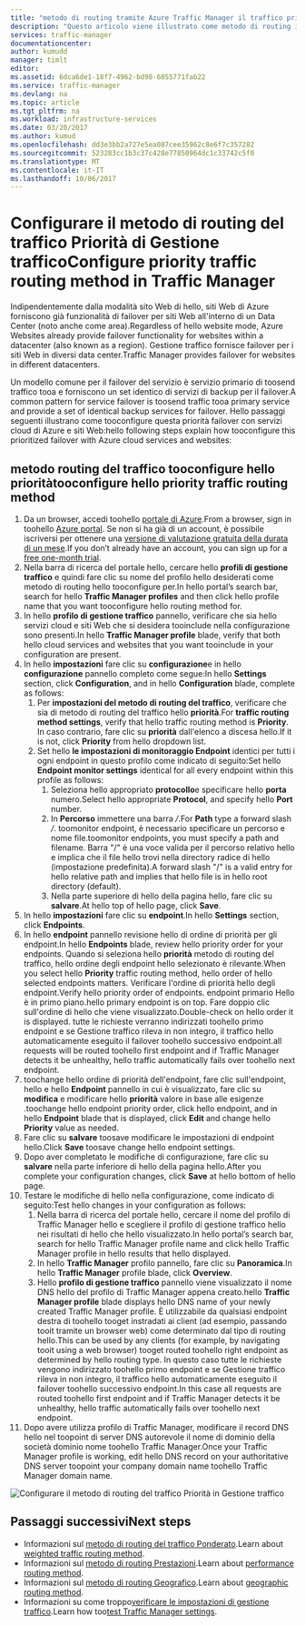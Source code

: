 ```yaml
---
title: "metodo di routing tramite Azure Traffic Manager il traffico priorità aaaConfigure | Documenti Microsoft"
description: "Questo articolo viene illustrato come metodo di routing in Traffic Manager il traffico priorità hello tooconfigure"
services: traffic-manager
documentationcenter: 
author: kumudd
manager: timlt
editor: 
ms.assetid: 6dca6de1-18f7-4962-bd98-6055771fab22
ms.service: traffic-manager
ms.devlang: na
ms.topic: article
ms.tgt_pltfrm: na
ms.workload: infrastructure-services
ms.date: 03/20/2017
ms.author: kumud
ms.openlocfilehash: dd3e3bb2a727e5ea087cee35962c8e6f7c357282
ms.sourcegitcommit: 523283cc1b3c37c428e77850964dc1c33742c5f0
ms.translationtype: MT
ms.contentlocale: it-IT
ms.lasthandoff: 10/06/2017
---
```

# <a name="configure-priority-traffic-routing-method-in-traffic-manager"></a><span data-ttu-id="ebe43-103">Configurare il metodo di routing del traffico Priorità di Gestione traffico</span><span class="sxs-lookup"><span data-stu-id="ebe43-103">Configure priority traffic routing method in Traffic Manager</span></span>

<span data-ttu-id="ebe43-104">Indipendentemente dalla modalità sito Web di hello, siti Web di Azure forniscono già funzionalità di failover per siti Web all'interno di un Data Center (noto anche come area).</span><span class="sxs-lookup"><span data-stu-id="ebe43-104">Regardless of hello website mode, Azure Websites already provide failover functionality for websites within a datacenter (also known as a region).</span></span> <span data-ttu-id="ebe43-105">Gestione traffico fornisce failover per i siti Web in diversi data center.</span><span class="sxs-lookup"><span data-stu-id="ebe43-105">Traffic Manager provides failover for websites in different datacenters.</span></span>

<span data-ttu-id="ebe43-106">Un modello comune per il failover del servizio è servizio primario di toosend traffico tooa e forniscono un set identico di servizi di backup per il failover.</span><span class="sxs-lookup"><span data-stu-id="ebe43-106">A common pattern for service failover is toosend traffic tooa primary service and provide a set of identical backup services for failover.</span></span> <span data-ttu-id="ebe43-107">Hello passaggi seguenti illustrano come tooconfigure questa priorità failover con servizi cloud di Azure e siti Web:</span><span class="sxs-lookup"><span data-stu-id="ebe43-107">hello following steps explain how tooconfigure this prioritized failover with Azure cloud services and websites:</span></span>

## <a name="tooconfigure-hello-priority-traffic-routing-method"></a><span data-ttu-id="ebe43-108">metodo routing del traffico tooconfigure hello priorità</span><span class="sxs-lookup"><span data-stu-id="ebe43-108">tooconfigure hello priority traffic routing method</span></span>

1. <span data-ttu-id="ebe43-109">Da un browser, accedi toohello [portale di Azure](http://portal.azure.com).</span><span class="sxs-lookup"><span data-stu-id="ebe43-109">From a browser, sign in toohello [Azure portal](http://portal.azure.com).</span></span> <span data-ttu-id="ebe43-110">Se non si ha già di un account, è possibile iscriversi per ottenere una [versione di valutazione gratuita della durata di un mese](https://azure.microsoft.com/free/).</span><span class="sxs-lookup"><span data-stu-id="ebe43-110">If you don’t already have an account, you can sign up for a [free one-month trial](https://azure.microsoft.com/free/).</span></span> 
2. <span data-ttu-id="ebe43-111">Nella barra di ricerca del portale hello, cercare hello **profili di gestione traffico** e quindi fare clic su nome del profilo hello desiderati come metodo di routing hello tooconfigure per.</span><span class="sxs-lookup"><span data-stu-id="ebe43-111">In hello portal’s search bar, search for hello **Traffic Manager profiles** and then click hello profile name that you want tooconfigure hello routing method for.</span></span>
3. <span data-ttu-id="ebe43-112">In hello **profilo di gestione traffico** pannello, verificare che sia hello servizi cloud e siti Web che si desidera tooinclude nella configurazione sono presenti.</span><span class="sxs-lookup"><span data-stu-id="ebe43-112">In hello **Traffic Manager profile** blade, verify that both hello cloud services and websites that you want tooinclude in your configuration are present.</span></span>
4. <span data-ttu-id="ebe43-113">In hello **impostazioni** fare clic su **configurazione**e in hello **configurazione** pannello completo come segue:</span><span class="sxs-lookup"><span data-stu-id="ebe43-113">In hello **Settings** section, click **Configuration**, and in hello **Configuration** blade, complete as follows:</span></span>
    1. <span data-ttu-id="ebe43-114">Per **impostazioni del metodo di routing del traffico**, verificare che sia di metodo di routing del traffico hello **priorità**.</span><span class="sxs-lookup"><span data-stu-id="ebe43-114">For **traffic routing method settings**, verify that hello traffic routing method is **Priority**.</span></span> <span data-ttu-id="ebe43-115">In caso contrario, fare clic su **priorità** dall'elenco a discesa hello.</span><span class="sxs-lookup"><span data-stu-id="ebe43-115">If it is not, click **Priority** from hello dropdown list.</span></span>
    2. <span data-ttu-id="ebe43-116">Set hello **le impostazioni di monitoraggio Endpoint** identici per tutti i ogni endpoint in questo profilo come indicato di seguito:</span><span class="sxs-lookup"><span data-stu-id="ebe43-116">Set hello **Endpoint monitor settings** identical for all every endpoint within this profile as follows:</span></span>
        1. <span data-ttu-id="ebe43-117">Seleziona hello appropriato **protocollo**e specificare hello **porta** numero.</span><span class="sxs-lookup"><span data-stu-id="ebe43-117">Select hello appropriate **Protocol**, and specify hello **Port** number.</span></span> 
        2. <span data-ttu-id="ebe43-118">In **Percorso** immettere una barra */*.</span><span class="sxs-lookup"><span data-stu-id="ebe43-118">For **Path** type a forward slash */*.</span></span> <span data-ttu-id="ebe43-119">toomonitor endpoint, è necessario specificare un percorso e nome file.</span><span class="sxs-lookup"><span data-stu-id="ebe43-119">toomonitor endpoints, you must specify a path and filename.</span></span> <span data-ttu-id="ebe43-120">Barra "/" è una voce valida per il percorso relativo hello e implica che il file hello trovi nella directory radice di hello (impostazione predefinita).</span><span class="sxs-lookup"><span data-stu-id="ebe43-120">A forward slash "/" is a valid entry for hello relative path and implies that hello file is in hello root directory (default).</span></span>
        3. <span data-ttu-id="ebe43-121">Nella parte superiore di hello della pagina hello, fare clic su **salvare**.</span><span class="sxs-lookup"><span data-stu-id="ebe43-121">At hello top of hello page, click **Save**.</span></span>
5. <span data-ttu-id="ebe43-122">In hello **impostazioni** fare clic su **endpoint**.</span><span class="sxs-lookup"><span data-stu-id="ebe43-122">In hello **Settings** section, click **Endpoints**.</span></span>
6. <span data-ttu-id="ebe43-123">In hello **endpoint** pannello revisione hello di ordine di priorità per gli endpoint.</span><span class="sxs-lookup"><span data-stu-id="ebe43-123">In hello **Endpoints** blade, review hello priority order for your endpoints.</span></span> <span data-ttu-id="ebe43-124">Quando si seleziona hello **priorità** metodo di routing del traffico, hello ordine degli endpoint hello selezionato è rilevante.</span><span class="sxs-lookup"><span data-stu-id="ebe43-124">When you select hello **Priority** traffic routing method, hello order of hello selected endpoints matters.</span></span> <span data-ttu-id="ebe43-125">Verificare l'ordine di priorità hello degli endpoint.</span><span class="sxs-lookup"><span data-stu-id="ebe43-125">Verify hello priority order of endpoints.</span></span>  <span data-ttu-id="ebe43-126">endpoint primario Hello è in primo piano.</span><span class="sxs-lookup"><span data-stu-id="ebe43-126">hello primary endpoint is on top.</span></span> <span data-ttu-id="ebe43-127">Fare doppio clic sull'ordine di hello che viene visualizzato.</span><span class="sxs-lookup"><span data-stu-id="ebe43-127">Double-check on hello order it is displayed.</span></span> <span data-ttu-id="ebe43-128">tutte le richieste verranno indirizzati toohello primo endpoint e se Gestione traffico rileva in non integro, il traffico hello automaticamente eseguito il failover toohello successivo endpoint.</span><span class="sxs-lookup"><span data-stu-id="ebe43-128">all requests will be routed toohello first endpoint and if Traffic Manager detects it be unhealthy, hello traffic automatically fails over toohello next endpoint.</span></span> 
7. <span data-ttu-id="ebe43-129">toochange hello ordine di priorità dell'endpoint, fare clic sull'endpoint, hello e hello **Endpoint** pannello in cui è visualizzato, fare clic su **modifica** e modificare hello **priorità** valore in base alle esigenze .</span><span class="sxs-lookup"><span data-stu-id="ebe43-129">toochange hello endpoint priority order, click hello endpoint, and in hello **Endpoint** blade that is displayed, click **Edit** and change hello **Priority** value as needed.</span></span> 
8. <span data-ttu-id="ebe43-130">Fare clic su **salvare** toosave modificare le impostazioni di endpoint hello.</span><span class="sxs-lookup"><span data-stu-id="ebe43-130">Click **Save** toosave change hello endpoint settings.</span></span>
9. <span data-ttu-id="ebe43-131">Dopo aver completato le modifiche di configurazione, fare clic su **salvare** nella parte inferiore di hello della pagina hello.</span><span class="sxs-lookup"><span data-stu-id="ebe43-131">After you complete your configuration changes, click **Save** at hello bottom of hello page.</span></span>
10. <span data-ttu-id="ebe43-132">Testare le modifiche di hello nella configurazione, come indicato di seguito:</span><span class="sxs-lookup"><span data-stu-id="ebe43-132">Test hello changes in your configuration as follows:</span></span>
    1.  <span data-ttu-id="ebe43-133">Nella barra di ricerca del portale hello, cercare il nome del profilo di Traffic Manager hello e scegliere il profilo di gestione traffico hello nei risultati di hello che hello visualizzato.</span><span class="sxs-lookup"><span data-stu-id="ebe43-133">In hello portal’s search bar, search for hello Traffic Manager profile name and click hello Traffic Manager profile in hello results that hello displayed.</span></span>
    2.  <span data-ttu-id="ebe43-134">In hello **Traffic Manager** profilo pannello, fare clic su **Panoramica**.</span><span class="sxs-lookup"><span data-stu-id="ebe43-134">In hello **Traffic Manager** profile blade, click **Overview**.</span></span>
    3.  <span data-ttu-id="ebe43-135">Hello **profilo di gestione traffico** pannello viene visualizzato il nome DNS hello del profilo di Traffic Manager appena creato.</span><span class="sxs-lookup"><span data-stu-id="ebe43-135">hello **Traffic Manager profile** blade displays hello DNS name of your newly created Traffic Manager profile.</span></span> <span data-ttu-id="ebe43-136">È utilizzabile da qualsiasi endpoint destra di toohello tooget instradati ai client (ad esempio, passando tooit tramite un browser web) come determinato dal tipo di routing hello.</span><span class="sxs-lookup"><span data-stu-id="ebe43-136">This can be used by any clients (for example, by navigating tooit using a web browser) tooget routed toohello right endpoint as determined by hello routing type.</span></span> <span data-ttu-id="ebe43-137">In questo caso tutte le richieste vengono indirizzato toohello primo endpoint e se Gestione traffico rileva in non integro, il traffico hello automaticamente eseguito il failover toohello successivo endpoint.</span><span class="sxs-lookup"><span data-stu-id="ebe43-137">In this case all requests are routed toohello first endpoint and if Traffic Manager detects it be unhealthy, hello traffic automatically fails over toohello next endpoint.</span></span>
11. <span data-ttu-id="ebe43-138">Dopo avere utilizza profilo di Traffic Manager, modificare il record DNS hello nel toopoint di server DNS autorevole il nome di dominio della società dominio nome toohello Traffic Manager.</span><span class="sxs-lookup"><span data-stu-id="ebe43-138">Once your Traffic Manager profile is working, edit hello DNS record on your authoritative DNS server toopoint your company domain name toohello Traffic Manager domain name.</span></span>

![Configurare il metodo di routing del traffico Priorità in Gestione traffico][1]

## <a name="next-steps"></a><span data-ttu-id="ebe43-140">Passaggi successivi</span><span class="sxs-lookup"><span data-stu-id="ebe43-140">Next steps</span></span>


- <span data-ttu-id="ebe43-141">Informazioni sul [metodo di routing del traffico Ponderato](traffic-manager-configure-weighted-routing-method.md).</span><span class="sxs-lookup"><span data-stu-id="ebe43-141">Learn about [weighted traffic routing method](traffic-manager-configure-weighted-routing-method.md).</span></span>
- <span data-ttu-id="ebe43-142">Informazioni sul [metodo di routing Prestazioni](traffic-manager-configure-performance-routing-method.md).</span><span class="sxs-lookup"><span data-stu-id="ebe43-142">Learn about [performance routing method](traffic-manager-configure-performance-routing-method.md).</span></span>
- <span data-ttu-id="ebe43-143">Informazioni sul [metodo di routing Geografico](traffic-manager-configure-geographic-routing-method.md).</span><span class="sxs-lookup"><span data-stu-id="ebe43-143">Learn about [geographic routing method](traffic-manager-configure-geographic-routing-method.md).</span></span>
- <span data-ttu-id="ebe43-144">Informazioni su come troppo[verificare le impostazioni di gestione traffico](traffic-manager-testing-settings.md).</span><span class="sxs-lookup"><span data-stu-id="ebe43-144">Learn how too[test Traffic Manager settings](traffic-manager-testing-settings.md).</span></span>

<!--Image references-->
[1]: ./media/traffic-manager-priority-routing-method/traffic-manager-priority-routing-method.png